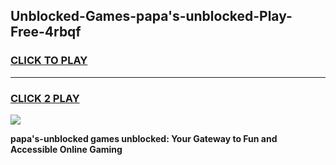 
## Unblocked-Games-papa's-unblocked-Play-Free-4rbqf
<h3>
<a href="https://premium76.site?title=papa's-unblocked&ref=19M">CLICK TO PLAY</a></h3>
<hr>

<h3>
<a href="https://premium76.site?title=papa's-unblocked&ref=19M">CLICK 2 PLAY</a>
  
</h3>

<a href="https://premium76.site?title=papa's-unblocked&ref=19M"><img src="https://clearcache.store/games.png"></a>


**papa's-unblocked games unblocked: Your Gateway to Fun and Accessible Online Gaming**
